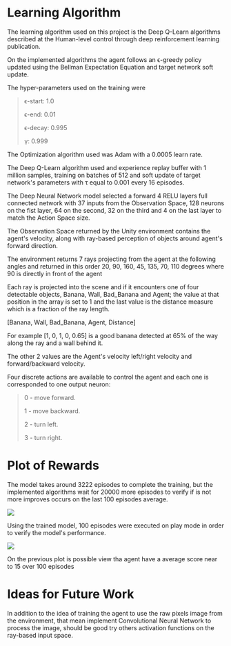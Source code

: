 # Learning Algorithm

The learning algorithm used on this project is the Deep Q-Learn
algorithms described at the Human-level control through deep
reinforcement learning publication.

On the implemented algorithms the agent follows an ϵ-greedy policy
updated using the Bellman Expectation Equation and target network soft
update.

The hyper-parameters used on the training were

> ϵ-start: 1.0
>
> ϵ-end: 0.01
>
> ϵ-decay: 0.995
>
> γ: 0.999

The Optimization algorithm used was Adam with a 0.0005 learn rate.

The Deep Q-Learn algorithm used and experience replay buffer with 1
million samples, training on batches of 512 and soft update of target
network's parameters with τ equal to 0.001 every 16 episodes.

The Deep Neural Network model selected a forward 4 RELU layers full
connected network with 37 inputs from the Observation Space, 128 neurons
on the fist layer, 64 on the second, 32 on the third and 4 on the last
layer to match the Action Space size.

The Observation Space returned by the Unity environment contains the
agent's velocity, along with ray-based perception of objects around
agent's forward direction.

The environment returns 7 rays projecting from the agent at the
following angles and returned in this order 20, 90, 160, 45, 135, 70,
110 degrees where 90 is directly in front of the agent

Each ray is projected into the scene and if it encounters one of four
detectable objects, Banana, Wall, Bad_Banana and Agent; the value at
that position in the array is set to 1 and the last value is the
distance measure which is a fraction of the ray length.

[Banana, Wall, Bad_Banana, Agent, Distance]

For example [1, 0, 1, 0, 0.65] is a good banana detected at 65% of the
way along the ray and a wall behind it.

The other 2 values are the Agent's velocity left/right velocity and
forward/backward velocity.

Four discrete actions are available to control the agent and each one is
corresponded to one output neuron:

> 0 - move forward.
>
> 1 - move backward.
>
> 2 - turn left.
>
> 3 - turn right.

# Plot of Rewards

The model takes around 3222 episodes to complete the training, but the
implemented algorithms wait for 20000 more episodes to verify if is not
more improves occurs on the last 100 episodes average.

![](C:\Users\jbolivarg\PycharmProjects\Deep_Navigator\docs\img/media/image1.png)

Using the trained model, 100 episodes were executed on play mode in
order to verify the model's performance.

![](C:\Users\jbolivarg\PycharmProjects\Deep_Navigator\docs\img/media/image2.png)

On the previous plot is possible view tha agent have a average score
near to 15 over 100 episodes

# Ideas for Future Work

In addition to the idea of training the agent to use the raw pixels
image from the environment, that mean implement Convolutional Neural
Network to process the image, should be good try others activation
functions on the ray-based input space.
